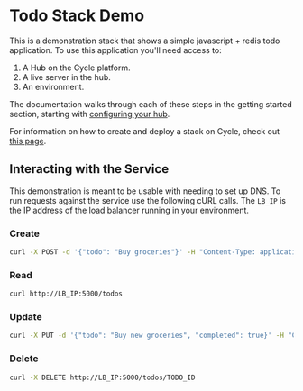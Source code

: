 # Todo Stack Demo

This is a demonstration stack that shows a simple javascript + redis todo application.  To use this application you'll need access to:

1. A Hub on the Cycle platform.
2. A live server in the hub.
3. An environment. 

The documentation walks through each of these steps in the getting started section, starting with [configuring your hub](https://docs.cycle.io/getting-started/overview/configuring-your-hub/). 

For information on how to create and deploy a stack on Cycle, check out [this page](https://docs.cycle.io/reference/stacks/#importing-from-a-git-repo-recommended).

## Interacting with the Service
This demonstration is meant to be usable with needing to set up DNS.  To run requests against the service use the following cURL calls.  The `LB_IP` is the IP address of the load balancer running in your environment. 

### Create

```bash 
curl -X POST -d '{"todo": "Buy groceries"}' -H "Content-Type: application/json" http://LB_IP:5000/todos
```

### Read

```bash
curl http://LB_IP:5000/todos
```

### Update 

```bash 
curl -X PUT -d '{"todo": "Buy new groceries", "completed": true}' -H "Content-Type: application/json" http://LB_IP:5000/todos/TODO_ID
```

### Delete

```bash
curl -X DELETE http://LB_IP:5000/todos/TODO_ID
```

